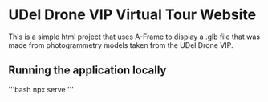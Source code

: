 # UDel Drone VIP Virtual Tour Website
This is a simple html project that uses A-Frame to display a .glb file that was made from photogrammetry models taken from the UDel Drone VIP. 

## Running the application locally
'''bash
npx serve
'''
